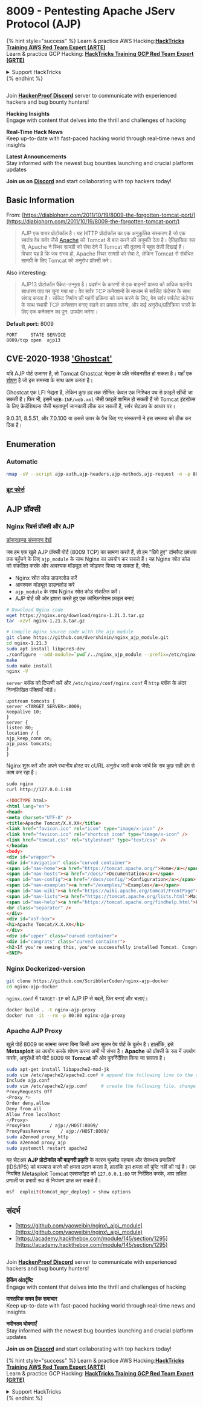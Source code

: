 # 8009 - Pentesting Apache JServ Protocol (AJP)

{% hint style="success" %}
Learn & practice AWS Hacking:<img src="/.gitbook/assets/arte.png" alt="" data-size="line">[**HackTricks Training AWS Red Team Expert (ARTE)**](https://training.hacktricks.xyz/courses/arte)<img src="/.gitbook/assets/arte.png" alt="" data-size="line">\
Learn & practice GCP Hacking: <img src="/.gitbook/assets/grte.png" alt="" data-size="line">[**HackTricks Training GCP Red Team Expert (GRTE)**<img src="/.gitbook/assets/grte.png" alt="" data-size="line">](https://training.hacktricks.xyz/courses/grte)

<details>

<summary>Support HackTricks</summary>

* Check the [**subscription plans**](https://github.com/sponsors/carlospolop)!
* **Join the** 💬 [**Discord group**](https://discord.gg/hRep4RUj7f) or the [**telegram group**](https://t.me/peass) or **follow** us on **Twitter** 🐦 [**@hacktricks\_live**](https://twitter.com/hacktricks\_live)**.**
* **Share hacking tricks by submitting PRs to the** [**HackTricks**](https://github.com/carlospolop/hacktricks) and [**HackTricks Cloud**](https://github.com/carlospolop/hacktricks-cloud) github repos.

</details>
{% endhint %}

<figure><img src="/.gitbook/assets/image.png" alt=""><figcaption></figcaption></figure>

Join [**HackenProof Discord**](https://discord.com/invite/N3FrSbmwdy) server to communicate with experienced hackers and bug bounty hunters!

**Hacking Insights**\
Engage with content that delves into the thrill and challenges of hacking

**Real-Time Hack News**\
Keep up-to-date with fast-paced hacking world through real-time news and insights

**Latest Announcements**\
Stay informed with the newest bug bounties launching and crucial platform updates

**Join us on** [**Discord**](https://discord.com/invite/N3FrSbmwdy) and start collaborating with top hackers today!

## Basic Information

From: [https://diablohorn.com/2011/10/19/8009-the-forgotten-tomcat-port/](https://diablohorn.com/2011/10/19/8009-the-forgotten-tomcat-port/)

> AJP एक वायर प्रोटोकॉल है। यह HTTP प्रोटोकॉल का एक अनुकूलित संस्करण है जो एक स्वतंत्र वेब सर्वर जैसे [Apache](http://httpd.apache.org/) को Tomcat से बात करने की अनुमति देता है। ऐतिहासिक रूप से, Apache ने स्थिर सामग्री को सेवा देने में Tomcat की तुलना में बहुत तेज़ी दिखाई है। विचार यह है कि जब संभव हो, Apache स्थिर सामग्री को सेवा दे, लेकिन Tomcat से संबंधित सामग्री के लिए Tomcat को अनुरोध प्रॉक्सी करे।

Also interesting:

> AJP13 प्रोटोकॉल पैकेट-उन्मुख है। प्रदर्शन के कारणों से एक बाइनरी प्रारूप को अधिक पठनीय साधारण पाठ पर चुना गया था। वेब सर्वर TCP कनेक्शनों के माध्यम से सर्वलेट कंटेनर के साथ संवाद करता है। सॉकेट निर्माण की महंगी प्रक्रिया को कम करने के लिए, वेब सर्वर सर्वलेट कंटेनर के साथ स्थायी TCP कनेक्शन बनाए रखने का प्रयास करेगा, और कई अनुरोध/प्रतिक्रिया चक्रों के लिए एक कनेक्शन का पुन: उपयोग करेगा।

**Default port:** 8009
```
PORT     STATE SERVICE
8009/tcp open  ajp13
```
## CVE-2020-1938 ['Ghostcat'](https://www.chaitin.cn/en/ghostcat)

यदि AJP पोर्ट उजागर है, तो Tomcat Ghostcat भेद्यता के प्रति संवेदनशील हो सकता है। यहाँ एक [शोषण](https://www.exploit-db.com/exploits/48143) है जो इस समस्या के साथ काम करता है।

Ghostcat एक LFI भेद्यता है, लेकिन कुछ हद तक सीमित: केवल एक निश्चित पथ से फ़ाइलें खींची जा सकती हैं। फिर भी, इसमें `WEB-INF/web.xml` जैसी फ़ाइलें शामिल हो सकती हैं जो Tomcat इंटरफ़ेस के लिए क्रेडेंशियल्स जैसी महत्वपूर्ण जानकारी लीक कर सकती हैं, सर्वर सेटअप के आधार पर।

9.0.31, 8.5.51, और 7.0.100 या उससे ऊपर के पैच किए गए संस्करणों ने इस समस्या को ठीक कर दिया है।

## Enumeration

### Automatic
```bash
nmap -sV --script ajp-auth,ajp-headers,ajp-methods,ajp-request -n -p 8009 <IP>
```
### [**ब्रूट फोर्स**](../generic-methodologies-and-resources/brute-force.md#ajp)

## AJP प्रॉक्सी

### Nginx रिवर्स प्रॉक्सी और AJP

[डॉकराइज्ड संस्करण देखें](8009-pentesting-apache-jserv-protocol-ajp.md#Dockerized-version)

जब हम एक खुले AJP प्रॉक्सी पोर्ट (8009 TCP) का सामना करते हैं, तो हम "छिपे हुए" टॉमकैट प्रबंधक तक पहुँचने के लिए `ajp_module` के साथ Nginx का उपयोग कर सकते हैं। यह Nginx स्रोत कोड को संकलित करके और आवश्यक मॉड्यूल को जोड़कर किया जा सकता है, जैसे:

* Nginx स्रोत कोड डाउनलोड करें
* आवश्यक मॉड्यूल डाउनलोड करें
* `ajp_module` के साथ Nginx स्रोत कोड संकलित करें।
* AJP पोर्ट की ओर इशारा करते हुए एक कॉन्फ़िगरेशन फ़ाइल बनाएं
```bash
# Download Nginx code
wget https://nginx.org/download/nginx-1.21.3.tar.gz
tar -xzvf nginx-1.21.3.tar.gz

# Compile Nginx source code with the ajp module
git clone https://github.com/dvershinin/nginx_ajp_module.git
cd nginx-1.21.3
sudo apt install libpcre3-dev
./configure --add-module=`pwd`/../nginx_ajp_module --prefix=/etc/nginx --sbin-path=/usr/sbin/nginx --modules-path=/usr/lib/nginx/modules
make
sudo make install
nginx -V
```
`server` ब्लॉक को टिप्पणी करें और `/etc/nginx/conf/nginx.conf` में `http` ब्लॉक के अंदर निम्नलिखित पंक्तियाँ जोड़ें।
```shell-session
upstream tomcats {
server <TARGET_SERVER>:8009;
keepalive 10;
}
server {
listen 80;
location / {
ajp_keep_conn on;
ajp_pass tomcats;
}
}
```
Nginx शुरू करें और अपने स्थानीय होस्ट पर cURL अनुरोध जारी करके जांचें कि सब कुछ सही ढंग से काम कर रहा है।
```html
sudo nginx
curl http://127.0.0.1:80

<!DOCTYPE html>
<html lang="en">
<head>
<meta charset="UTF-8" />
<title>Apache Tomcat/X.X.XX</title>
<link href="favicon.ico" rel="icon" type="image/x-icon" />
<link href="favicon.ico" rel="shortcut icon" type="image/x-icon" />
<link href="tomcat.css" rel="stylesheet" type="text/css" />
</headas
<body>
<div id="wrapper">
<div id="navigation" class="curved container">
<span id="nav-home"><a href="https://tomcat.apache.org/">Home</a></span>
<span id="nav-hosts"><a href="/docs/">Documentation</a></span>
<span id="nav-config"><a href="/docs/config/">Configuration</a></span>
<span id="nav-examples"><a href="/examples/">Examples</a></span>
<span id="nav-wiki"><a href="https://wiki.apache.org/tomcat/FrontPage">Wiki</a></span>
<span id="nav-lists"><a href="https://tomcat.apache.org/lists.html">Mailing Lists</a></span>
<span id="nav-help"><a href="https://tomcat.apache.org/findhelp.html">Find Help</a></span>
<br class="separator" />
</div>
<div id="asf-box">
<h1>Apache Tomcat/X.X.XX</h1>
</div>
<div id="upper" class="curved container">
<div id="congrats" class="curved container">
<h2>If you're seeing this, you've successfully installed Tomcat. Congratulations!</h2>
<SNIP>
```
### Nginx Dockerized-version
```bash
git clone https://github.com/ScribblerCoder/nginx-ajp-docker
cd nginx-ajp-docker
```
`nginx.conf` में `TARGET-IP` को AJP IP से बदलें, फिर बनाएं और चलाएं।
```bash
docker build . -t nginx-ajp-proxy
docker run -it --rm -p 80:80 nginx-ajp-proxy
```
### Apache AJP Proxy

खुले पोर्ट 8009 का सामना करना बिना किसी अन्य सुलभ वेब पोर्ट के दुर्लभ है। हालाँकि, इसे **Metasploit** का उपयोग करके शोषण करना अभी भी संभव है। **Apache** को प्रॉक्सी के रूप में उपयोग करके, अनुरोधों को पोर्ट 8009 पर **Tomcat** की ओर पुनर्निर्देशित किया जा सकता है।
```bash
sudo apt-get install libapache2-mod-jk
sudo vim /etc/apache2/apache2.conf # append the following line to the config
Include ajp.conf
sudo vim /etc/apache2/ajp.conf     # create the following file, change HOST to the target address
ProxyRequests Off
<Proxy *>
Order deny,allow
Deny from all
Allow from localhost
</Proxy>
ProxyPass       / ajp://HOST:8009/
ProxyPassReverse    / ajp://HOST:8009/
sudo a2enmod proxy_http
sudo a2enmod proxy_ajp
sudo systemctl restart apache2
```
यह सेटअप **AJP प्रोटोकॉल की बाइनरी प्रकृति** के कारण घुसपैठ पहचान और रोकथाम प्रणालियों (IDS/IPS) को बायपास करने की क्षमता प्रदान करता है, हालांकि इस क्षमता की पुष्टि नहीं की गई है। एक नियमित Metasploit Tomcat एक्सप्लॉइट को `127.0.0.1:80` पर निर्देशित करके, आप लक्षित प्रणाली पर प्रभावी रूप से नियंत्रण प्राप्त कर सकते हैं।
```bash
msf  exploit(tomcat_mgr_deploy) > show options
```
## संदर्भ

* [https://github.com/yaoweibin/nginx\_ajp\_module](https://github.com/yaoweibin/nginx\_ajp\_module)
* [https://academy.hackthebox.com/module/145/section/1295](https://academy.hackthebox.com/module/145/section/1295)

<figure><img src="/.gitbook/assets/image.png" alt=""><figcaption></figcaption></figure>

Join [**HackenProof Discord**](https://discord.com/invite/N3FrSbmwdy) server to communicate with experienced hackers and bug bounty hunters!

**हैकिंग अंतर्दृष्टि**\
Engage with content that delves into the thrill and challenges of hacking

**वास्तविक समय हैक समाचार**\
Keep up-to-date with fast-paced hacking world through real-time news and insights

**नवीनतम घोषणाएँ**\
Stay informed with the newest bug bounties launching and crucial platform updates

**Join us on** [**Discord**](https://discord.com/invite/N3FrSbmwdy) and start collaborating with top hackers today!

{% hint style="success" %}
Learn & practice AWS Hacking:<img src="/.gitbook/assets/arte.png" alt="" data-size="line">[**HackTricks Training AWS Red Team Expert (ARTE)**](https://training.hacktricks.xyz/courses/arte)<img src="/.gitbook/assets/arte.png" alt="" data-size="line">\
Learn & practice GCP Hacking: <img src="/.gitbook/assets/grte.png" alt="" data-size="line">[**HackTricks Training GCP Red Team Expert (GRTE)**<img src="/.gitbook/assets/grte.png" alt="" data-size="line">](https://training.hacktricks.xyz/courses/grte)

<details>

<summary>Support HackTricks</summary>

* Check the [**subscription plans**](https://github.com/sponsors/carlospolop)!
* **Join the** 💬 [**Discord group**](https://discord.gg/hRep4RUj7f) or the [**telegram group**](https://t.me/peass) or **follow** us on **Twitter** 🐦 [**@hacktricks\_live**](https://twitter.com/hacktricks\_live)**.**
* **Share hacking tricks by submitting PRs to the** [**HackTricks**](https://github.com/carlospolop/hacktricks) and [**HackTricks Cloud**](https://github.com/carlospolop/hacktricks-cloud) github repos.

</details>
{% endhint %}
